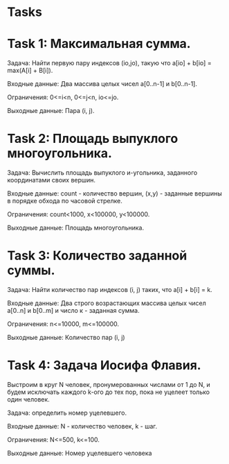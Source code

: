 # Tasks
# Task 1: Максимальная сумма.

Задача: Найти первую пару индексов (іо,jo), такую что a[io] + b[io] = max(A[i] + B[i]).

Входные данные: Два массива целых чисел a[0..n-1] и b[0..n-1].

Ограничения: 0<=i<n, 0<=j<n, io<=jo.

Выходные данные: Пара (i, j).
# Task 2: Площадь выпуклого многоугольника.

Задача: Вычислить площадь выпуклого и-угольника, заданного координатами своих вершин.

Входные данные: count - количество вершин, (x,y) - заданные вершины в порядке обхода по часовой стрелке.

Ограничения: count<1000, x<100000, y<100000.

Выходные данные: Площадь многоугольника.
# Task 3: Количество заданной суммы.

Задача: Найти количество пар индексов (i, j) таких, что a[i] + b[i] = k.

Входные данные: Два строго возрастающих массива целых чисел a[0..n] и b[0..m] и число к - заданная сумма.

Ограничения: n<=10000, m<=100000.

Выходные данные: Количество пар (i, j)
# Task 4: Задача Иосифа Флавия.

Выстроим в круг N человек, пронумерованных числами от 1 до N, и будем исключать каждого k-ого до тех пор, пока не уцелеет только один человек.

Задача: определить номер уцелевшего.

Входные данные: N - количество человек, k - шаг.

Ограничения: N<=500, k<=100.

Выходные данные: Номер уцелевшего человека
